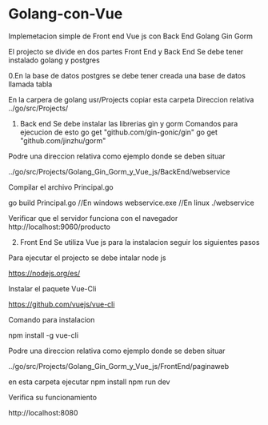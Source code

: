 # Golang-con-Vue
Implemetacion simple de Front end Vue js con Back End Golang Gin Gorm

El projecto se divide en dos partes Front End y Back End
Se debe tener instalado golang y postgres

0.En la base de datos postgres se debe tener creada una base de datos llamada tabla

En la carpera de golang usr/Projects copiar esta carpeta
Direccion relativa
../go/src/Projects/

1. Back end
Se debe instalar las librerias gin y gorm
Comandos para ejecucion de esto
go get "github.com/gin-gonic/gin"
go get "github.com/jinzhu/gorm"

Podre una direccion relativa como ejemplo donde se deben situar

../go/src/Projects/Golang_Gin_Gorm_y_Vue_js/BackEnd/webservice


Compilar el archivo Principal.go

go build Principal.go
//En windows
webservice.exe
//En linux
./webservice

Verificar que el servidor funciona con el navegador
http://localhost:9060/producto




2. Front End
Se utiliza Vue js para la instalacion seguir los siguientes pasos

Para ejecutar el projecto se debe intalar node js

https://nodejs.org/es/

Instalar el paquete Vue-Cli

https://github.com/vuejs/vue-cli

Comando para instalacion

npm install -g vue-cli

Podre una direccion relativa como ejemplo donde se deben situar

../go/src/Projects/Golang_Gin_Gorm_y_Vue_js/FrontEnd/paginaweb

en esta carpeta ejecutar 
npm install
npm run dev

Verifica su funcionamiento

http://localhost:8080

